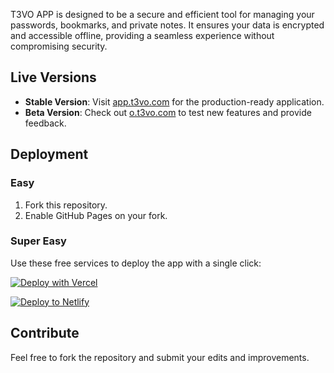 T3VO APP is designed to be a secure and efficient tool for managing your passwords, bookmarks, and private notes. It ensures your data is encrypted and accessible offline, providing a seamless experience without compromising security.

## Live Versions

- **Stable Version**: Visit [app.t3vo.com](https://app.t3vo.com) for the production-ready application.
- **Beta Version**: Check out [o.t3vo.com](https://o.t3vo.com) to test new features and provide feedback.

## Deployment

### Easy

1. Fork this repository.
2. Enable GitHub Pages on your fork.

### Super Easy

Use these free services to deploy the app with a single click:

[![Deploy with Vercel](https://vercel.com/button)](https://vercel.com/new/clone?repository-url=https://github.com/t3volabs/t3vo-app/tree/latest)

[![Deploy to Netlify](https://www.netlify.com/img/deploy/button.svg)](https://app.netlify.com/start/deploy?repository=https://github.com/t3volabs/t3vo-app&branch=latest)

## Contribute

Feel free to fork the repository and submit your edits and improvements.
